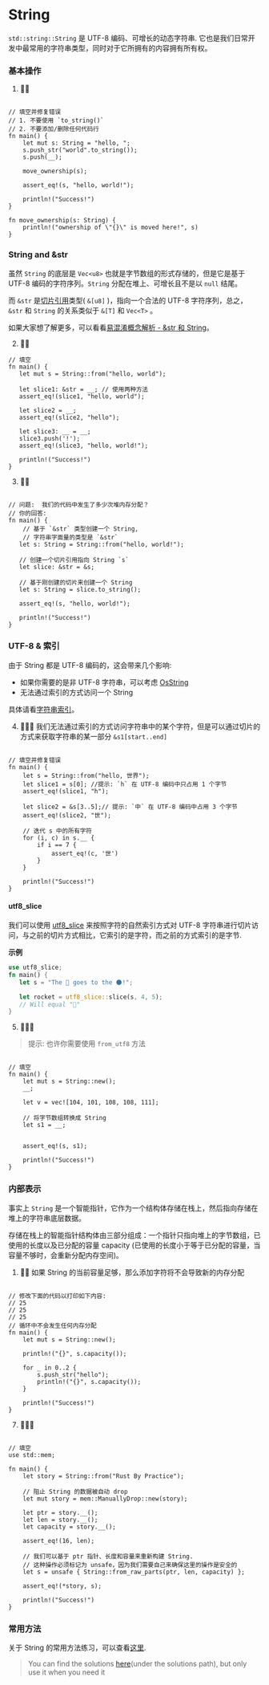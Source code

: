 # String
`std::string::String` 是 UTF-8 编码、可增长的动态字符串. 它也是我们日常开发中最常用的字符串类型，同时对于它所拥有的内容拥有所有权。

### 基本操作
1. 🌟🌟
```rust,editable

// 填空并修复错误
// 1. 不要使用 `to_string()`
// 2. 不要添加/删除任何代码行
fn main() {
    let mut s: String = "hello, ";
    s.push_str("world".to_string());
    s.push(__);

    move_ownership(s);

    assert_eq!(s, "hello, world!");

    println!("Success!")
}

fn move_ownership(s: String) {
    println!("ownership of \"{}\" is moved here!", s)
}
```

### String and &str
虽然 `String` 的底层是 `Vec<u8>` 也就是字节数组的形式存储的，但是它是基于 UTF-8 编码的字符序列。`String` 分配在堆上、可增长且不是以 `null` 结尾。

而 `&str` 是[切片引用](https://course.rs/confonding/slice.html)类型( `&[u8]` )，指向一个合法的 UTF-8 字符序列，总之，`&str` 和 `String` 的关系类似于 `&[T]` 和 `Vec<T>` 。

如果大家想了解更多，可以看看[易混淆概念解析 - &str 和 String](https://course.rs/confonding/string.html)。


2. 🌟🌟
```rust,editable
// 填空
fn main() {  
   let mut s = String::from("hello, world");

   let slice1: &str = __; // 使用两种方法
   assert_eq!(slice1, "hello, world");

   let slice2 = __;
   assert_eq!(slice2, "hello");

   let slice3: __ = __; 
   slice3.push('!');
   assert_eq!(slice3, "hello, world!");

   println!("Success!")
}
```

3. 🌟🌟
```rust,editable

// 问题:  我们的代码中发生了多少次堆内存分配？
// 你的回答: 
fn main() {  
    // 基于 `&str` 类型创建一个 String,
    // 字符串字面量的类型是 `&str`
   let s: String = String::from("hello, world!");

   // 创建一个切片引用指向 String `s`
   let slice: &str = &s;

   // 基于刚创建的切片来创建一个 String
   let s: String = slice.to_string();

   assert_eq!(s, "hello, world!");

   println!("Success!")
}
```

### UTF-8 & 索引
由于 String 都是 UTF-8 编码的，这会带来几个影响:

- 如果你需要的是非 UTF-8 字符串，可以考虑 [OsString](https://doc.rust-lang.org/stable/std/ffi/struct.OsString.html) 
- 无法通过索引的方式访问一个 String

具体请看[字符串索引](https://course.rs/basic/compound-type/string-slice.html#字符串索引)。

4. 🌟🌟🌟 我们无法通过索引的方式访问字符串中的某个字符，但是可以通过切片的方式来获取字符串的某一部分 `&s1[start..end]`

```rust,editable

// 填空并修复错误
fn main() {
    let s = String::from("hello, 世界");
    let slice1 = s[0]; //提示: `h` 在 UTF-8 编码中只占用 1 个字节
    assert_eq!(slice1, "h");

    let slice2 = &s[3..5];// 提示: `中` 在 UTF-8 编码中占用 3 个字节
    assert_eq!(slice2, "世");
    
    // 迭代 s 中的所有字符
    for (i, c) in s.__ {
        if i == 7 {
            assert_eq!(c, '世')
        }
    }

    println!("Success!")
}
```


#### utf8_slice
我们可以使用 [utf8_slice](https://docs.rs/utf8_slice/1.0.0/utf8_slice/fn.slice.html) 来按照字符的自然索引方式对 UTF-8 字符串进行切片访问，与之前的切片方式相比，它索引的是字符，而之前的方式索引的是字节.

**示例**
```rust
use utf8_slice;
fn main() {
   let s = "The 🚀 goes to the 🌑!";

   let rocket = utf8_slice::slice(s, 4, 5);
   // Will equal "🚀"
}
```


5. 🌟🌟🌟
> 提示: 也许你需要使用 `from_utf8` 方法

```rust,editable

// 填空
fn main() {
    let mut s = String::new();
    __;

    let v = vec![104, 101, 108, 108, 111];

    // 将字节数组转换成 String
    let s1 = __;
    
    
    assert_eq!(s, s1);

    println!("Success!")
}
```

### 内部表示
事实上 `String` 是一个智能指针，它作为一个结构体存储在栈上，然后指向存储在堆上的字符串底层数据。

存储在栈上的智能指针结构体由三部分组成：一个指针只指向堆上的字节数组，已使用的长度以及已分配的容量 capacity (已使用的长度小于等于已分配的容量，当容量不够时，会重新分配内存空间)。

1. 🌟🌟 如果 String 的当前容量足够，那么添加字符将不会导致新的内存分配
```rust,editable

// 修改下面的代码以打印如下内容: 
// 25
// 25
// 25
// 循环中不会发生任何内存分配
fn main() {
    let mut s = String::new();

    println!("{}", s.capacity());

    for _ in 0..2 {
        s.push_str("hello");
        println!("{}", s.capacity());
    }

    println!("Success!")
}
```

7. 🌟🌟🌟
```rust,editable

// 填空
use std::mem;

fn main() {
    let story = String::from("Rust By Practice");

    // 阻止 String 的数据被自动 drop
    let mut story = mem::ManuallyDrop::new(story);

    let ptr = story.__();
    let len = story.__();
    let capacity = story.__();

    assert_eq!(16, len);

    // 我们可以基于 ptr 指针、长度和容量来重新构建 String. 
    // 这种操作必须标记为 unsafe，因为我们需要自己来确保这里的操作是安全的
    let s = unsafe { String::from_raw_parts(ptr, len, capacity) };

    assert_eq!(*story, s);

    println!("Success!")
}
```


### 常用方法
关于 String 的常用方法练习，可以查看[这里](../std/String.md).

> You can find the solutions [here](https://github.com/sunface/rust-by-practice)(under the solutions path), but only use it when you need it